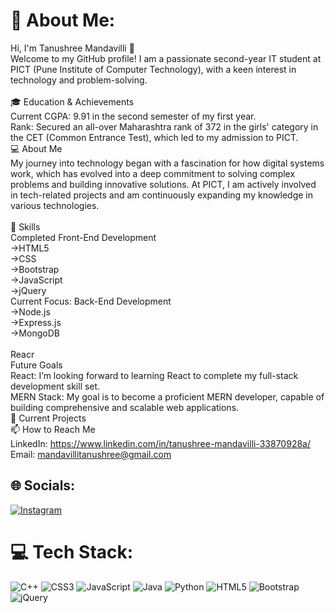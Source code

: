 # 💫 About Me:
Hi, I'm Tanushree Mandavilli 👋<br>Welcome to my GitHub profile! I am a passionate second-year IT student at PICT (Pune Institute of Computer Technology), with a keen interest in technology and problem-solving.<br><br>🎓 Education & Achievements<br>Current CGPA: 9.91 in the second semester of my first year.<br>Rank: Secured an all-over Maharashtra rank of 372 in the girls' category in the CET (Common Entrance Test), which led to my admission to PICT.<br>💻 About Me<br>My journey into technology began with a fascination for how digital systems work, which has evolved into a deep commitment to solving complex problems and building innovative solutions. At PICT, I am actively involved in tech-related projects and am continuously expanding my knowledge in various technologies.<br><br>🔧 Skills<br>Completed Front-End Development<br>->HTML5<br>->CSS<br>->Bootstrap<br>->JavaScript<br>->jQuery<br>Current Focus: Back-End Development<br>->Node.js<br>->Express.js<br>->MongoDB<br><br>Reacr</br>Future Goals<br>React: I’m looking forward to learning React to complete my full-stack development skill set.<br>MERN Stack: My goal is to become a proficient MERN developer, capable of building comprehensive and scalable web applications.<br>🚀 Current Projects<br>📫 How to Reach Me<br>LinkedIn: https://www.linkedin.com/in/tanushree-mandavilli-33870928a/<br>Email: mandavillitanushree@gmail.com<br>


## 🌐 Socials:
[![Instagram](https://img.shields.io/badge/Instagram-%23E4405F.svg?logo=Instagram&logoColor=white)](https://instagram.com/tanushree.mandavilli25)

# 💻 Tech Stack:
![C++](https://img.shields.io/badge/c++-%2300599C.svg?style=for-the-badge&logo=c%2B%2B&logoColor=white) ![CSS3](https://img.shields.io/badge/css3-%231572B6.svg?style=for-the-badge&logo=css3&logoColor=white) ![JavaScript](https://img.shields.io/badge/javascript-%23323330.svg?style=for-the-badge&logo=javascript&logoColor=%23F7DF1E) ![Java](https://img.shields.io/badge/java-%23ED8B00.svg?style=for-the-badge&logo=openjdk&logoColor=white) ![Python](https://img.shields.io/badge/python-3670A0?style=for-the-badge&logo=python&logoColor=ffdd54) ![HTML5](https://img.shields.io/badge/html5-%23E34F26.svg?style=for-the-badge&logo=html5&logoColor=white) ![Bootstrap](https://img.shields.io/badge/bootstrap-%238511FA.svg?style=for-the-badge&logo=bootstrap&logoColor=white) ![jQuery](https://img.shields.io/badge/jquery-%230769AD.svg?style=for-the-badge&logo=jquery&logoColor=white)


